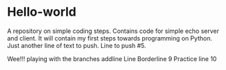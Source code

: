 # Hello-world
A repository on simple coding steps. Contains code for simple echo server and client.
It will contain my first steps towards programming on Python.
Just another line of text to push.
Line to push #5.
<html></html>
<W is for wine>
Wee!!! playing with the branches addline
Line Borderline 9
Practice line 10
